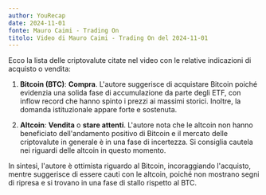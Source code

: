 ```yaml
---
author: YouRecap
date: 2024-11-01
fonte: Mauro Caimi - Trading On
titolo: Video di Mauro Caimi - Trading On del 2024-11-01
---
```

Ecco la lista delle criptovalute citate nel video con le relative indicazioni di acquisto o vendita:

1. **Bitcoin (BTC)**: **Compra**. L'autore suggerisce di acquistare Bitcoin poiché evidenzia una solida fase di accumulazione da parte degli ETF, con inflow record che hanno spinto i prezzi ai massimi storici. Inoltre, la domanda istituzionale appare forte e sostenuta.

2. **Altcoin**: **Vendita** o **stare attenti**. L'autore nota che le altcoin non hanno beneficiato dell'andamento positivo di Bitcoin e il mercato delle criptovalute in generale è in una fase di incertezza. Si consiglia cautela nei riguardi delle altcoin in questo momento.

In sintesi, l'autore è ottimista riguardo al Bitcoin, incoraggiando l'acquisto, mentre suggerisce di essere cauti con le altcoin, poiché non mostrano segni di ripresa e si trovano in una fase di stallo rispetto al BTC.
